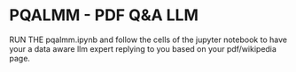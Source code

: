 # PQALMM - PDF Q&A LLM

RUN THE pqalmm.ipynb and follow the cells of the jupyter notebook to have your a data aware llm expert replying to you based on your pdf/wikipedia page.
